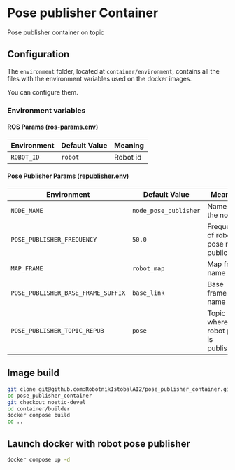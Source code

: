 # Pose publisher Container
Pose publisher container on topic

## Configuration

The `environment` folder, located at `container/environment`, contains all the files with the environment variables used on the docker images.

You can configure them.

### Environment variables

#### ROS Params ([ros-params.env](./container/environment/pose/ros-params.env))
| Environment  | Default Value  | Meaning  |
|------------- | -------------- | -------- |
| `ROBOT_ID`   | `robot`        | Robot id |

#### Pose Publisher Params ([republisher.env](./container/environment/pose/republisher.env))
| Environment                        | Default Value         | Meaning                                 |
| ---------------------------------- | --------------------- | --------------------------------------- |
| `NODE_NAME`                        | `node_pose_publisher` | Name of the node                        |
| `POSE_PUBLISHER_FREQUENCY`         | `50.0`                | Frequency of robot pose msg publication |
| `MAP_FRAME`                        | `robot_map`           | Map frame name                          |
| `POSE_PUBLISHER_BASE_FRAME_SUFFIX` | `base_link`           | Base frame name                         |
| `POSE_PUBLISHER_TOPIC_REPUB`       | `pose`                | Topic where the robot pose is published |

## Image build

```bash
git clone git@github.com:RobotnikIstobalAI2/pose_publisher_container.git
cd pose_publisher_container
git checkout noetic-devel
cd container/builder
docker compose build
cd ..
```

## Launch docker with robot pose publisher

```bash
docker compose up -d
```